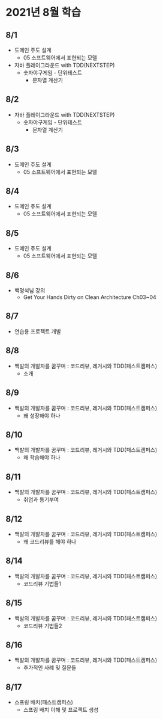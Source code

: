 # 2021년 8월 학습

## 8/1

- 도메인 주도 설계
  - 05 소프트웨어에서 표현되는 모델
- 자바 플레이그라운드 with TDD(NEXTSTEP)
  - 숫자야구게임 - 단위테스트
    - 문자열 계산기

## 8/2

- 자바 플레이그라운드 with TDD(NEXTSTEP)
  - 숫자야구게임 - 단위테스트
    - 문자열 계산기

## 8/3

- 도메인 주도 설계
  - 05 소프트웨어에서 표현되는 모델

## 8/4

- 도메인 주도 설계
  - 05 소프트웨어에서 표현되는 모델

## 8/5

- 도메인 주도 설계
  - 05 소프트웨어에서 표현되는 모델

## 8/6

- 백명석님 강의
  - Get Your Hands Dirty on Clean Architecture Ch03~04

## 8/7

- 연습용 프로젝트 개발

## 8/8

- 백발의 개발자를 꿈꾸며 : 코드리뷰, 레거시와 TDD(패스트캠퍼스)
  - 소개

## 8/9

- 백발의 개발자를 꿈꾸며 : 코드리뷰, 레거시와 TDD(패스트캠퍼스)
  - 왜 성장해야 하나

## 8/10

- 백발의 개발자를 꿈꾸며 : 코드리뷰, 레거시와 TDD(패스트캠퍼스)
  - 왜 학습해야 하나

## 8/11

- 백발의 개발자를 꿈꾸며 : 코드리뷰, 레거시와 TDD(패스트캠퍼스)
  - 취업과 동기부여

## 8/12

- 백발의 개발자를 꿈꾸며 : 코드리뷰, 레거시와 TDD(패스트캠퍼스)
  - 왜 코드리뷰를 해야 하나

## 8/14

- 백발의 개발자를 꿈꾸며 : 코드리뷰, 레거시와 TDD(패스트캠퍼스)
  - 코드리뷰 기법들1

## 8/15

- 백발의 개발자를 꿈꾸며 : 코드리뷰, 레거시와 TDD(패스트캠퍼스)
  - 코드리뷰 기법들2

## 8/16

- 백발의 개발자를 꿈꾸며 : 코드리뷰, 레거시와 TDD(패스트캠퍼스)
  - 추가적인 사례 및 질문들

## 8/17

- 스프링 배치(패스트캠퍼스)
  - 스프링 배치 이해 및 프로젝트 생성
